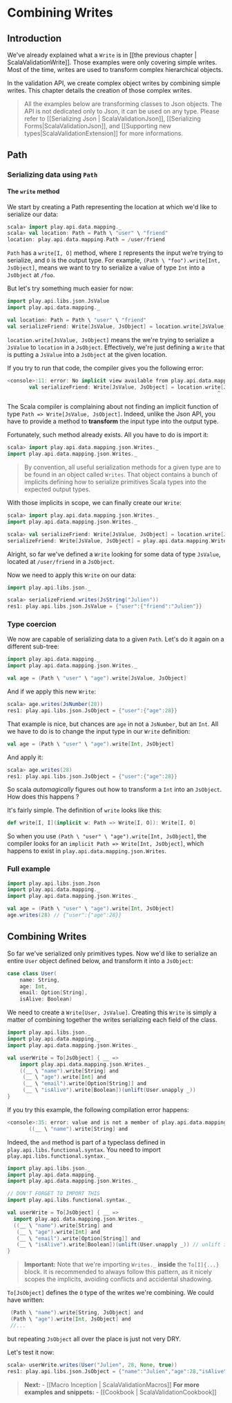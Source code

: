 # Combining Writes

## Introduction

We've already explained what a `Write` is in [[the previous chapter | ScalaValidationWrite]]. Those examples were only covering simple writes. Most of the time, writes are used to transform complex hierarchical objects.

In the validation API, we create complex object writes by combining simple writes. This chapter details the creation of those complex writes.

> All the examples below are transforming classes to Json objects. The API is not dedicated only to Json, it can be used on any type. Please refer to [[Serializing Json | ScalaValidationJson]], [[Serializing Forms|ScalaValidationJson]], and [[Supporting new types|ScalaValidationExtension]] for more informations.

## Path

### Serializing data using `Path`

#### The `write` method

We start by creating a Path representing the location at which we'd like to serialize our data:

```scala
scala> import play.api.data.mapping._
scala> val location: Path = Path \ "user" \ "friend"
location: play.api.data.mapping.Path = /user/friend
```

`Path` has a `write[I, O]` method, where `I` represents the input we’re trying to serialize, and `O` is the output type. For example, `(Path \ "foo").write[Int, JsObject]`, means we want to try to serialize a value of type `Int` into a `JsObject` at `/foo`.

But let's try something much easier for now:

```scala
import play.api.libs.json.JsValue
import play.api.data.mapping._

val location: Path = Path \ "user" \ "friend"
val serializeFriend: Write[JsValue, JsObject] = location.write[JsValue, JsObject]
```

`location.write[JsValue, JsObject]` means the we're trying to serialize a `JsValue` to `location` in a `JsObject`. Effectively, we're just defining a `Write` that is putting a `JsValue` into a `JsObject` at the given location.

If you try to run that code, the compiler gives you the following error:

```scala
<console>:11: error: No implicit view available from play.api.data.mapping.Path => play.api.data.mapping.Write[play.api.libs.json.JsValue,play.api.libs.json.JsObject].
       val serializeFriend: Write[JsValue, JsObject] = location.write[JsValue, JsObject]
                                                                    ^
```

The Scala compiler is complaining about not finding an implicit function of type `Path => Write[JsValue, JsObject]`. Indeed, unlike the Json API, you have to provide a method to **transform** the input type into the output type.

Fortunately, such method already exists. All you have to do is import it:

```scala
scala> import play.api.data.mapping.json.Writes._
import play.api.data.mapping.json.Writes._
```

> By convention, all useful serialization methods for a given type are to be found in an object called `Writes`. That object contains a bunch of implicits defining how to serialize primitives Scala types into the expected output types.

With those implicits in scope, we can finally create our `Write`:

```scala
scala> import play.api.data.mapping.json.Writes._
import play.api.data.mapping.json.Writes._

scala> val serializeFriend: Write[JsValue, JsObject] = location.write[JsValue, JsObject]
serializeFriend: Write[JsValue, JsObject] = play.api.data.mapping.Write$$anon$4@5a370c51
```

Alright, so far we've defined a `Write` looking for some data of type `JsValue`, located at `/user/friend` in a `JsObject`.

Now we need to apply this `Write` on our data:

```scala
import play.api.libs.json._

scala> serializeFriend.writes(JsString("Julien"))
res1: play.api.libs.json.JsValue = {"user":{"friend":"Julien"}}
```

### Type coercion

We now are capable of serializing data to a given `Path`. Let's do it again on a different sub-tree:

```scala
import play.api.data.mapping._
import play.api.data.mapping.json.Writes._

val age = (Path \ "user" \ "age").write[JsValue, JsObject]
```

And if we apply this new `Write`:

```scala
scala> age.writes(JsNumber(28))
res1: play.api.libs.json.JsObject = {"user":{"age":28}}
```

That example is nice, but chances are `age` in not a `JsNumber`, but an `Int`.
All we have to do is to change the input type in our `Write` definition:

```scala
val age = (Path \ "user" \ "age").write[Int, JsObject]
```

And apply it:

```scala
scala> age.writes(28)
res1: play.api.libs.json.JsObject = {"user":{"age":28}}
```

So scala *automagically* figures out how to transform a `Int` into an `JsObject`. How does this happens ?

It's fairly simple. The definition of `write` looks like this:

```scala
def write[I, I](implicit w: Path => Write[I, O]): Write[I, O]
```

So when you use `(Path \ "user" \ "age").write[Int, JsObject]`, the compiler looks for an `implicit Path => Write[Int, JsObject]`, which happens to exist in `play.api.data.mapping.json.Writes`.

### Full example

```scala
import play.api.libs.json.Json
import play.api.data.mapping._
import play.api.data.mapping.json.Writes._

val age = (Path \ "user" \ "age").write[Int, JsObject]
age.writes(28) // {"user":{"age":28}}
```

## Combining Writes

So far we've serialized only primitives types.
Now we'd like to serialize an entire `User` object defined below, and transform it into a `JsObject`:

```scala
case class User(
	name: String,
	age: Int,
	email: Option[String],
	isAlive: Boolean)
```

We need to create a `Write[User, JsValue]`. Creating this `Write` is simply a matter of combining together the writes serializing each field of the class.

```scala
import play.api.libs.json._
import play.api.data.mapping._
import play.api.data.mapping.json.Writes._

val userWrite = To[JsObject] { __ =>
	import play.api.data.mapping.json.Writes._
	((__ \ "name").write[String] and
	 (__ \ "age").write[Int] and
	 (__ \ "email").write[Option[String]] and
	 (__ \ "isAlive").write[Boolean])(unlift(User.unapply _))
}
```

If you try this example, the following compilation error happens:

```scala
<console>:35: error: value and is not a member of play.api.data.mapping.Write[String,play.api.libs.json.JsObject]
       ((__ \ "name").write[String] and
```

Indeed, the `and` method is part of a typeclass defined in `play.api.libs.functional.syntax`.
You need to import `play.api.libs.functional.syntax._`

```scala
import play.api.libs.json._
import play.api.data.mapping._
import play.api.data.mapping.json.Writes._

// DON'T FORGET TO IMPORT THIS
import play.api.libs.functional.syntax._

val userWrite = To[JsObject] { __ =>
  import play.api.data.mapping.json.Writes._
  ((__ \ "name").write[String] and
   (__ \ "age").write[Int] and
   (__ \ "email").write[Option[String]] and
   (__ \ "isAlive").write[Boolean])(unlift(User.unapply _)) // unlift is defined in play.api.libs.functional.syntax
}
```

> **Important:** Note that we're importing `Writes._` **inside** the `To[I]{...}` block.
It is recommended to always follow this pattern, as it nicely scopes the implicits, avoiding conflicts and accidental shadowing.

`To[JsObject]` defines the `O` type of the writes we're combining. We could have written:

```scala
 (Path \ "name").write[String, JsObject] and
 (Path \ "age").write[Int, JsObject] and
 //...
```

but repeating `JsObject` all over the place is just not very DRY.

Let's test it now:

```scala
scala> userWrite.writes(User("Julien", 28, None, true))
res1: play.api.libs.json.JsObject = {"name":"Julien","age":28,"isAlive":true}
```

> **Next:** - [[Macro Inception | ScalaValidationMacros]]
> **For more examples and snippets:** - [[Cookbook | ScalaValidationCookbook]]